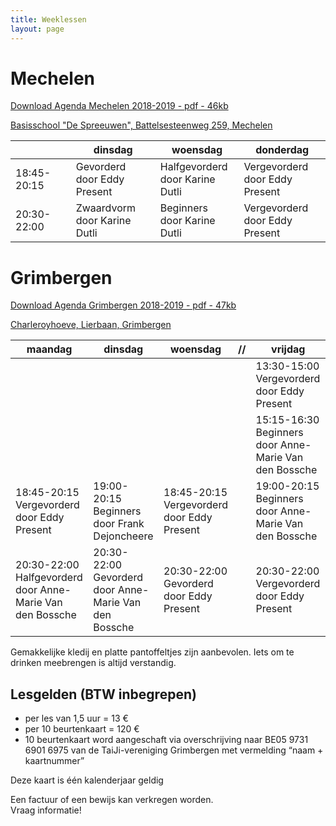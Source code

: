 ```yaml
---
title: Weeklessen
layout: page
---
```


<link rel="stylesheet" href="https://unpkg.com/leaflet@1.4.0/dist/leaflet.css"
  integrity="sha512-puBpdR0798OZvTTbP4A8Ix/l+A4dHDD0DGqYW6RQ+9jxkRFclaxxQb/SJAWZfWAkuyeQUytO7+7N4QKrDh+drA=="
  crossorigin=""/>
<script src="https://unpkg.com/leaflet@1.4.0/dist/leaflet.js"
  integrity="sha512-QVftwZFqvtRNi0ZyCtsznlKSWOStnDORoefr1enyq5mVL4tmKB3S/EnC3rRJcxCPavG10IcrVGSmPh6Qw5lwrg=="
  crossorigin=""></script>

# Mechelen
[Download Agenda Mechelen 2018-2019 - pdf - 46kb](/flyers/Mechelen_2018-2019.pdf) 

[Basisschool "De Spreeuwen", Battelsesteenweg 259, Mechelen](https://maps.google.be/maps?q=51.030872,4.461348&hl=en&num=1&gl=BE&t=m&z=16)

<table>
<thead>
<tr>
	<th>&nbsp;</th>
	<th>dinsdag</th>
	<th>woensdag</th>
	<th>donderdag</th>
</tr>
</thead>
<tbody>
<tr>
	<td>18:45-20:15</td>
	<td>Gevorderd <br>door Eddy Present</td>
	<td>Halfgevorderd <br>door Karine Dutli</td>
	<td>Vergevorderd <br>door Eddy Present</td>
</tr>
<tr>
	<td>20:30-22:00</td>
	<td>Zwaardvorm <br>door Karine Dutli</td>
	<td>Beginners <br>door Karine Dutli</td>
	<td>Vergevorderd <br>door Eddy Present</td>
</tr>
</tbody>
</table>



# Grimbergen
[Download Agenda Grimbergen 2018-2019 - pdf - 47kb](/flyers/Grimbergen_2018-2019.pdf) 

[Charleroyhoeve, Lierbaan, Grimbergen](https://goo.gl/maps/zuG3MTbFtg82)


<table>
<thead>
<tr>
	<th>maandag</th>
	<th>dinsdag</th>
	<th>woensdag</th>
	<th>//</th>
	<th>vrijdag</th>
</tr>
</thead>
<tbody>
<tr>
	<td>&nbsp;</td>
	<td>&nbsp;</td>
	<td>&nbsp;</td>
	<td>&nbsp;</td>
	<td>13:30-15:00<br>Vergevorderd <br>door Eddy Present</td>
</tr>
<tr>
	<td>&nbsp;</td>
	<td>&nbsp;</td>
	<td>&nbsp;</td>
	<td>&nbsp;</td>
	<td>15:15-16:30<br>Beginners<br>door Anne-Marie Van den Bossche</td>
</tr> 
<tr>
	<td>18:45-20:15<br>Vergevorderd  <br>door Eddy Present</td>
	<td>19:00-20:15<br>Beginners <br>door Frank Dejoncheere</td>
	<td>18:45-20:15<br>Vergevorderd <br>door Eddy Present</td>
	<td>&nbsp;</td>
	<td>19:00-20:15<br>Beginners <br>door Anne-Marie Van den Bossche</td>
</tr>
<tr>
	<td> 20:30-22:00<br>Halfgevorderd <br>door Anne-Marie Van den Bossche </td>
	<td> 20:30-22:00<br>Gevorderd <br>door Anne-Marie Van den Bossche </td>
	<td> 20:30-22:00<br>Gevorderd <br>door Eddy Present </td>
	<td>&nbsp;</td>
	<td> 20:30-22:00<br>Vergevorderd <br>door Eddy Present</td>
</tr>
</tbody>
</table>


Gemakkelijke kledij en platte pantoffeltjes zijn aanbevolen. Iets om te drinken meebrengen is altijd verstandig.

## Lesgelden (BTW inbegrepen)
* per les van 1,5 uur = 13 &euro;
* per 10 beurtenkaart = 120 &euro; 
* 10 beurtenkaart word aangeschaft via overschrijving naar BE05 9731 6901 6975 van de TaiJi-vereniging Grimbergen met vermelding “naam + kaartnummer”


Deze kaart is één kalenderjaar geldig

Een factuur of een bewijs kan verkregen worden.  
Vraag informatie!


<div id="mapid" style="width: 100%; height: 400px;"></div>
<script>
	var mymap = L.map('mapid').setView([50.9889,4.3807], 11);

	L.tileLayer('https://api.tiles.mapbox.com/v4/{id}/{z}/{x}/{y}.png?access_token={accessToken}', {
		attribution: 'Map data &copy; <a href="https://www.openstreetmap.org/">OpenStreetMap</a> contributors, <a href="https://creativecommons.org/licenses/by-sa/2.0/">CC-BY-SA</a>, Imagery © <a href="https://www.mapbox.com/">Mapbox</a>',
		maxZoom: 18,
		id: 'mapbox.streets',
		accessToken: 'pk.eyJ1Ijoiam9hY2hpbXZkaCIsImEiOiJjanR4MDh5b2oyNm5zNDRsbGF6cTM5bzh1In0.OpFnYagI-skcvKS3OxC65w'
	}).addTo(mymap);

	var markerGrimbergen = L.marker([50.93568, 4.37484]).addTo(mymap);
	markerGrimbergen.bindPopup("Charleroyhoeve, Lierbaan, Grimbergen").openPopup();

	var markerMechelen = L.marker([51.03067, 4.45947]).addTo(mymap);
	markerMechelen.bindPopup("Basisschool De Spreeuwen, Battelsesteenweg 259, Mechelen").openPopup();
</script>
